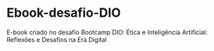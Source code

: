 # Ebook-desafio-DIO
E-book criado no desafio Bootcamp DIO: Ética e Inteligência Artificial: Reflexões e Desafios na Era Digital
